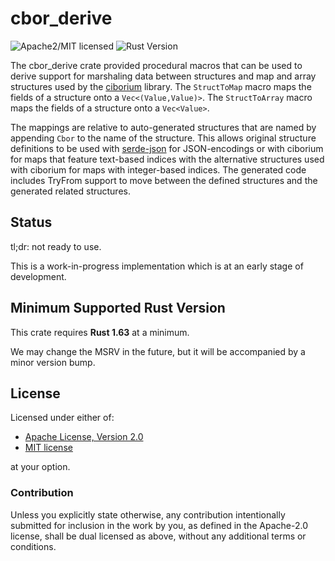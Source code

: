 # cbor_derive

![Apache2/MIT licensed][license-image]
![Rust Version][rustc-image]

The cbor_derive crate provided procedural macros that can be used to derive support for marshaling data 
between structures and map and array structures used by the [ciborium](https://crates.io/crates/ciborium) library. 
The `StructToMap` macro maps the fields of a structure onto a `Vec<(Value,Value)>`.
The `StructToArray` macro maps the fields of a structure onto a `Vec<Value>`. 

The mappings are relative to auto-generated structures that are named by appending `Cbor` to the name of 
the structure. This allows original structure definitions to be used with [serde-json](https://crates.io/crates/serde_json)
for JSON-encodings or with ciborium for maps that feature text-based indices with the alternative structures used with 
ciborium for maps with integer-based indices. The generated code includes TryFrom support to move between the defined 
structures and the generated related structures.

## Status

tl;dr: not ready to use.

This is a work-in-progress implementation which is at an early stage of
development.

## Minimum Supported Rust Version

This crate requires **Rust 1.63** at a minimum.

We may change the MSRV in the future, but it will be accompanied by a minor
version bump.

## License

Licensed under either of:

- [Apache License, Version 2.0](http://www.apache.org/licenses/LICENSE-2.0)
- [MIT license](http://opensource.org/licenses/MIT)

at your option.

### Contribution

Unless you explicitly state otherwise, any contribution intentionally submitted
for inclusion in the work by you, as defined in the Apache-2.0 license, shall be
dual licensed as above, without any additional terms or conditions.

[//]: # (badges)

[license-image]: https://img.shields.io/badge/license-Apache2.0/MIT-blue.svg
[rustc-image]: https://img.shields.io/badge/rustc-1.63+-blue.svg

[//]: # (links)

[RustCrypto]: https://github.com/rustcrypto
[RFC 5280]: https://datatracker.ietf.org/doc/html/rfc5280
[RFC 5937]: https://datatracker.ietf.org/doc/html/rfc5937
